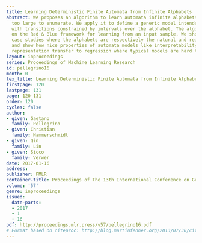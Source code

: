 ```yaml
---
title: Learning Deterministic Finite Automata from Infinite Alphabets
abstract: We proposes an algorithm to learn automata infinite alphabets, or at least
  too large to enumerate. We apply it to define a generic model intended for regression,
  with transitions constrained by intervals over the alphabet. The algorithm is based
  on the Red & Blue framework for learning from an input sample. We show two small
  case studies where the alphabets are respectively the natural and real numbers,
  and show how nice properties of automata models like interpretability and graphical
  representation transfer to regression where typical models are hard to interpret.
layout: inproceedings
series: Proceedings of Machine Learning Research
id: pellegrino16
month: 0
tex_title: Learning Deterministic Finite Automata from Infinite Alphabets
firstpage: 120
lastpage: 131
page: 120-131
order: 120
cycles: false
author:
- given: Gaetano
  family: Pellegrino
- given: Christian
  family: Hammerschmidt
- given: Qin
  family: Lin
- given: Sicco
  family: Verwer
date: 2017-01-16
address: 
publisher: PMLR
container-title: Proceedings of The 13th International Conference on Grammatical Inference
volume: '57'
genre: inproceedings
issued:
  date-parts:
  - 2017
  - 1
  - 16
pdf: http://proceedings.mlr.press/v57/pellegrino16.pdf
# Format based on citeproc: http://blog.martinfenner.org/2013/07/30/citeproc-yaml-for-bibliographies/
---
```

